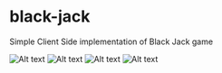 # black-jack
Simple Client Side implementation of Black Jack game

![Alt text](https://siasky.net/_ADYXXArZbGwOhf1v_6O6_2pL3uHQKaFtdh1kDcgFz25SQ?raw=true "Start Screen")
![Alt text](https://siasky.net/_ADSDGHLsaNTaZBH424R6Empb1k62PbnEHHQ-AuvIgA7xA?raw=true "Mid Game")
![Alt text](https://siasky.net/_ADkYEfXvOdllliiRIK3cFMp1bhbuChaD4UOY7e39TqANg?raw=true "Mid Game")
![Alt text](https://siasky.net/_ADOaPDkaUEnqNhsInXnY0afftXMFjlDP8fDy-5KxugJvg?raw=true "End Game")


